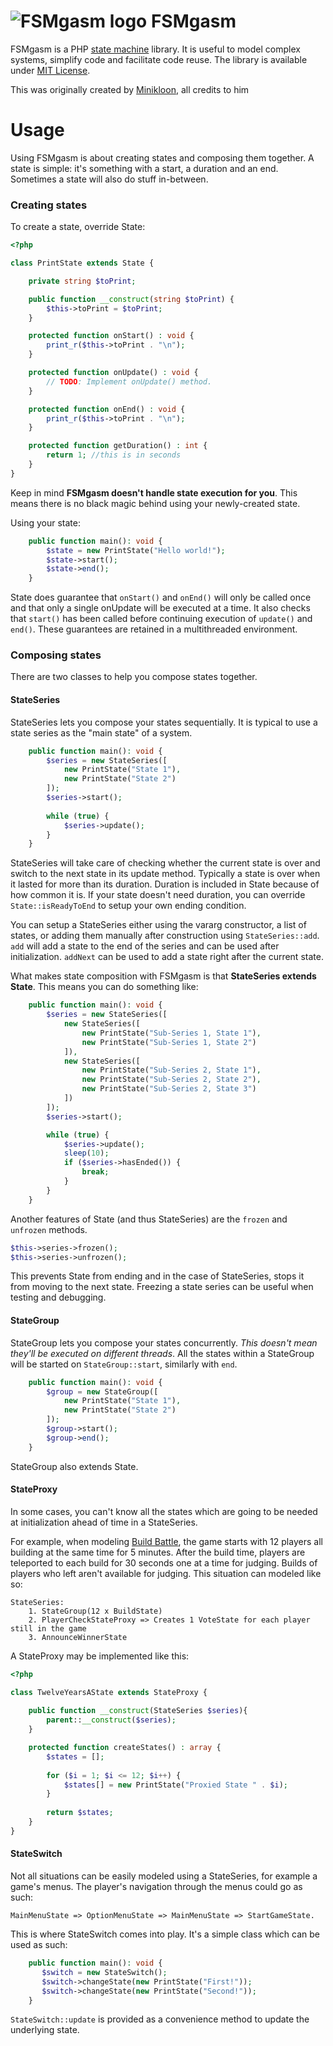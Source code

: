 # ![FSMgasm logo](http://i.imgur.com/hA3h42o.png) FSMgasm

FSMgasm is a PHP [state machine](http://www.skorks.com/2011/09/why-developers-never-use-state-machines/) library.
It is useful to model complex systems, simplify code and facilitate code reuse.
The library is available under [MIT License](https://tldrlegal.com/license/mit-license).

This was originally created by [Minikloon](https://github.com/Minikloon), all credits to him

# Usage

Using FSMgasm is about creating states and composing them together.
A state is simple: it's something with a start, a duration and an end.
Sometimes a state will also do stuff in-between.

### Creating states

To create a state, override State:

```php
<?php

class PrintState extends State {

	private string $toPrint;

	public function __construct(string $toPrint) {
		$this->toPrint = $toPrint;
	}

	protected function onStart() : void {
		print_r($this->toPrint . "\n");
	}

	protected function onUpdate() : void {
		// TODO: Implement onUpdate() method.
	}

	protected function onEnd() : void {
		print_r($this->toPrint . "\n");
	}

	protected function getDuration() : int {
		return 1; //this is in seconds
	}
}
```

Keep in mind **FSMgasm doesn't handle state execution for you**.
This means there is no black magic behind using your newly-created state.

Using your state:

```php
	public function main(): void {
		$state = new PrintState("Hello world!");
		$state->start();
		$state->end();
	}
```

State does guarantee that `onStart()` and `onEnd()` will only be called once and that only a single onUpdate will be
executed at a time.
It also checks that `start()` has been called before continuing execution of `update()` and `end()`.
These guarantees are retained in a multithreaded environment.

### Composing states

There are two classes to help you compose states together.

#### StateSeries

StateSeries lets you compose your states sequentially. It is typical to use a state series as the "main state" of a
system.

```php
	public function main(): void {
		$series = new StateSeries([
			new PrintState("State 1"),
			new PrintState("State 2")
		]);
		$series->start();
		
		while (true) {
			$series->update();
		}
	}
```

StateSeries will take care of checking whether the current state is over and switch to the next state in its update
method.
Typically a state is over when it lasted for more than its duration. Duration is included in State because of how common
it is.
If your state doesn't need duration, you can override `State::isReadyToEnd` to setup your own ending condition.

You can setup a StateSeries either using the vararg constructor, a list of states, or adding them manually after
construction using `StateSeries::add`.
`add` will add a state to the end of the series and can be used after initialization. `addNext` can be used to add a
state right after the current state.

What makes state composition with FSMgasm is that **StateSeries extends State**. This means you can do something like:

```php
	public function main(): void {
		$series = new StateSeries([
			new StateSeries([
				new PrintState("Sub-Series 1, State 1"),
				new PrintState("Sub-Series 1, State 2")
			]),
			new StateSeries([
				new PrintState("Sub-Series 2, State 1"),
				new PrintState("Sub-Series 2, State 2"),
				new PrintState("Sub-Series 2, State 3")
			])
		]);
		$series->start();

		while (true) {
			$series->update();
			sleep(10);
			if ($series->hasEnded()) {
				break;
			}
		}
	}
```

Another features of State (and thus StateSeries) are the `frozen` and `unfrozen` methods.

```php
$this->series->frozen();
$this->series->unfrozen();
```

This prevents State from ending and in the case of StateSeries, stops it from moving to the next state.
Freezing a state series can be useful when testing and debugging.

#### StateGroup

StateGroup lets you compose your states concurrently. *This doesn't mean they'll be executed on different threads*.
All the states within a StateGroup will be started on `StateGroup::start`, similarly with `end`.

```php
	public function main(): void {
		$group = new StateGroup([
			new PrintState("State 1"),
			new PrintState("State 2")
		]);
		$group->start();
		$group->end();
	}
```

StateGroup also extends State.

#### StateProxy

In some cases, you can't know all the states which are going to be needed at initialization ahead of time in a
StateSeries.

For example, when modeling [Build Battle](https://www.youtube.com/watch?v=PXM5Xgjkhwo), the game starts with 12 players
all building at the same time for 5 minutes. After the build time, players are teleported to each build for 30 seconds
one
at a time for judging. Builds of players who left aren't available for judging. This situation can modeled like so:

~~~~
StateSeries:
    1. StateGroup(12 x BuildState)
    2. PlayerCheckStateProxy => Creates 1 VoteState for each player still in the game
    3. AnnounceWinnerState
~~~~

A StateProxy may be implemented like this:

```php
<?php

class TwelveYearsAState extends StateProxy {
	
	public function __construct(StateSeries $series){
		parent::__construct($series);
	}

	protected function createStates() : array {
		$states = [];
		
		for ($i = 1; $i <= 12; $i++) {
			$states[] = new PrintState("Proxied State " . $i);
		}
		
		return $states;
	}
}
```

#### StateSwitch

Not all situations can be easily modeled using a StateSeries, for example a game's menus. The player's navigation
through the menus
could go as such:

~~~~
MainMenuState => OptionMenuState => MainMenuState => StartGameState.
~~~~

This is where StateSwitch comes into play. It's a simple class which can be used as such:

```php
    public function main(): void {
       $switch = new StateSwitch();
       $switch->changeState(new PrintState("First!"));
       $switch->changeState(new PrintState("Second!"));
    }
```

`StateSwitch::update` is provided as a convenience method to update the underlying state.

